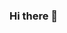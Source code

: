 ### Hi there 👋

<!--

I am Software Engineer who loves solving real world problems. Some technologies I enjoy working with include Go lang, Python, JavaScript (NodeJS) and PHP. I love what I do, and am constantly honing my craft. I have a passion for learning and sharing my knowledge with others as publicly as possible. You can follow along with me, I try to document my journey the best I can by writing articles. If you found value in something I have created, please feel free to give me a shout out [@pmshivaraikar](https://twitter.com/pmshivaraikar) or give some ♥ on [mail](mailto:contact@pratikms.com).

<p align='center'>
<a href="https://pratikms.com/"><img height="30" src="https://github.com/pratikms/pratikms/blob/master/resources/pratikms.png?raw=true"></a>&nbsp;&nbsp;
<a href="https://www.linkedin.com/in/pratik-shivaraikar/"><img height="30" src="https://github.com/pratikms/pratikms/blob/master/resources/linkedin.png?raw=true"></a>&nbsp;&nbsp;
<a href="https://medium.com/@pratik.shivaraikar/"><img height="30" src="https://github.com/pratikms/pratikms/blob/master/resources/medium.png?raw=true"></a>&nbsp;&nbsp;
<a href="https://dev.to/pratikms"><img height="30" src="https://github.com/pratikms/pratikms/blob/master/resources/dev.png?raw=true"></a>
<a href="https://www.instagram.com/pratik.shivaraikar/"><img height="30" src="https://github.com/pratikms/pratikms/blob/master/resources/instagram.jpg?raw=true"></a>
<a href="https://twitter.com/pmshivaraikar/"><img height="30" src="https://github.com/pratikms/pratikms/blob/master/resources/twitter.png?raw=true"></a>
</p>

- 🔭 I’m currently working on Go lang Projects
- 🌱 I’m currently learning implementation / integration of AI / ML in dev projects
- 👯 I’m looking to collaborate on Projects and Hackathons
- 💬 Ask me about anything
-->
